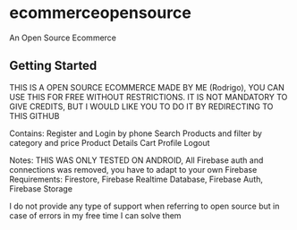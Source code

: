# ecommerceopensource

An Open Source Ecommerce

## Getting Started
THIS IS A OPEN SOURCE ECOMMERCE MADE BY ME (Rodrigo), YOU CAN USE THIS FOR FREE WITHOUT RESTRICTIONS. IT IS NOT MANDATORY TO GIVE CREDITS, BUT I WOULD LIKE YOU TO DO IT BY REDIRECTING TO THIS GITHUB

Contains:
Register and Login by phone
Search Products and filter by category and price
Product Details
Cart
Profile
Logout

Notes: THIS WAS ONLY TESTED ON ANDROID, All Firebase auth and connections was removed, you have to adapt to your own Firebase
Requirements: Firestore, Firebase Realtime Database, Firebase Auth, Firebase Storage

I do not provide any type of support when referring to open source but in case of errors in my free time I can solve them